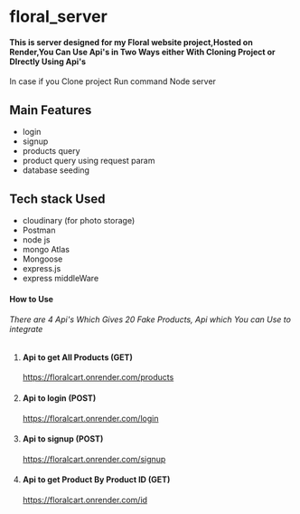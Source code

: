 # floral_server

#### This is server designed for my Floral website project,Hosted on Render,You Can Use Api's in Two Ways either With Cloning Project or DIrectly Using Api's 
In case if you Clone project Run command Node server

## Main Features
* login
* signup
* products query
* product query using request param
* database seeding

## Tech stack Used
* cloudinary (for photo storage)
* Postman
* node js
* mongo Atlas
* Mongoose
* express.js
* express middleWare

#### How to Use
###### There are 4 Api's Which Gives 20 Fake  Products, Api which You can Use to integrate
1. #### Api to get All Products (GET)
    https://floralcart.onrender.com/products
    
2. #### Api to login (POST) 
    https://floralcart.onrender.com/login
    
3. #### Api to signup (POST)
   https://floralcart.onrender.com/signup
 
4. #### Api to get Product By Product ID (GET)
    https://floralcart.onrender.com/id
    
